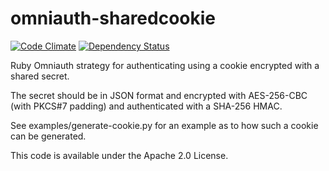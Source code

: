 omniauth-sharedcookie
=====================

[![Code Climate](https://codeclimate.com/github/cdman/omniauth-sharedcookie.png)](https://codeclimate.com/github/cdman/omniauth-sharedcookie)
[![Dependency Status](https://gemnasium.com/cdman/omniauth-sharedcookie.png)](https://gemnasium.com/cdman/omniauth-sharedcookie)

Ruby Omniauth strategy for authenticating using a cookie encrypted with a shared secret.

The secret should be in JSON format and encrypted with AES-256-CBC (with PKCS#7 padding) and authenticated with a SHA-256 HMAC.

See examples/generate-cookie.py for an example as to how such a cookie can be generated.

This code is available under the Apache 2.0 License.


